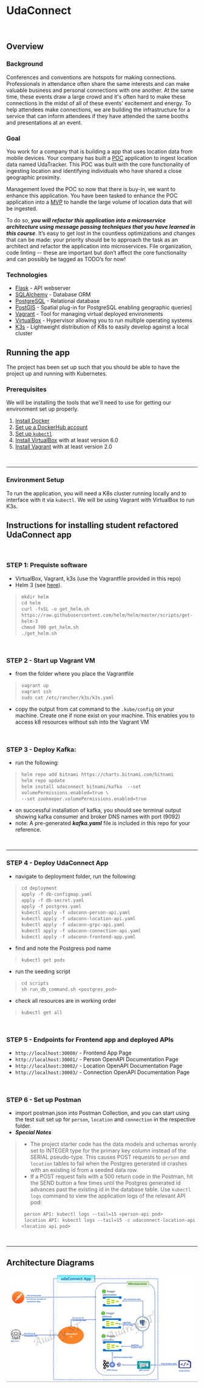 # UdaConnect
<br>

## Overview
### Background
Conferences and conventions are hotspots for making connections. Professionals in attendance often share the same interests and can make valuable business and personal connections with one another. At the same time, these events draw a large crowd and it's often hard to make these connections in the midst of all of these events' excitement and energy. To help attendees make connections, we are building the infrastructure for a service that can inform attendees if they have attended the same booths and presentations at an event.

### Goal
You work for a company that is building a app that uses location data from mobile devices. Your company has built a [POC](https://en.wikipedia.org/wiki/Proof_of_concept) application to ingest location data named UdaTracker. This POC was built with the core functionality of ingesting location and identifying individuals who have shared a close geographic proximity.

Management loved the POC so now that there is buy-in, we want to enhance this application. You have been tasked to enhance the POC application into a [MVP](https://en.wikipedia.org/wiki/Minimum_viable_product) to handle the large volume of location data that will be ingested.

To do so, ***you will refactor this application into a microservice architecture using message passing techniques that you have learned in this course***. It’s easy to get lost in the countless optimizations and changes that can be made: your priority should be to approach the task as an architect and refactor the application into microservices. File organization, code linting -- these are important but don’t affect the core functionality and can possibly be tagged as TODO’s for now!

### Technologies
* [Flask](https://flask.palletsprojects.com/en/1.1.x/) - API webserver
* [SQLAlchemy](https://www.sqlalchemy.org/) - Database ORM
* [PostgreSQL](https://www.postgresql.org/) - Relational database
* [PostGIS](https://postgis.net/) - Spatial plug-in for PostgreSQL enabling geographic queries]
* [Vagrant](https://www.vagrantup.com/) - Tool for managing virtual deployed environments
* [VirtualBox](https://www.virtualbox.org/) - Hypervisor allowing you to run multiple operating systems
* [K3s](https://k3s.io/) - Lightweight distribution of K8s to easily develop against a local cluster

## Running the app
The project has been set up such that you should be able to have the project up and running with Kubernetes.

### Prerequisites
We will be installing the tools that we'll need to use for getting our environment set up properly.
1. [Install Docker](https://docs.docker.com/get-docker/)
2. [Set up a DockerHub account](https://hub.docker.com/)
3. [Set up `kubectl`](https://rancher.com/docs/rancher/v2.x/en/cluster-admin/cluster-access/kubectl/)
4. [Install VirtualBox](https://www.virtualbox.org/wiki/Downloads) with at least version 6.0
5. [Install Vagrant](https://www.vagrantup.com/docs/installation) with at least version 2.0

<br>

<hr>

### Environment Setup
To run the application, you will need a K8s cluster running locally and to interface with it via `kubectl`. We will be using Vagrant with VirtualBox to run K3s.


## Instructions for installing student refactored UdaConnect app

<br>

### STEP 1: Prequiste software
- VirtualBox, Vagrant, k3s (use the Vagrantfile provided in this repo)
- Helm 3 (see [here](https://helm.sh/docs/intro/install/)). 
> ```
> mkdir helm
> cd helm
> curl -fsSL -o get_helm.sh https://raw.githubusercontent.com/helm/helm/master/scripts/get-helm-3
> chmod 700 get_helm.sh
> ./get_helm.sh
> ```

<br>

### STEP 2 - Start up Vagrant VM
- from the folder where you place the Vagrantfile
> ```
> vagrant up
> vagrant ssh
> sudo cat /etc/rancher/k3s/k3s.yaml
> ```
>
- copy the output from cat command to the `.kube/config` on your machine. Create one if none exist on your machine. This enables you to access k8 resources without ssh into the Vagrant VM

<br>

### STEP 3 - Deploy Kafka:
- run the following:
> ```
> helm repo add bitnami https://charts.bitnami.com/bitnami
> helm repo update
> helm install udaconnect bitnami/kafka  --set volumePermissions.enabled=true \
> --set zookeeper.volumePermissions.enabled=true
> ```
- on successful installation of kafka, you should see terminal output showing kafka consumer and broker DNS names with port (9092)
- note: A pre-generated _**kafka.yaml**_ file is included in this repo for your reference. 

<br>

<hr>

### STEP 4 - Deploy UdaConnect App
- navigate to deployment folder, run the following:
> ```
> cd deployment
> apply -f db-configmap.yaml
> apply -f db-secret.yaml
> apply -f postgres.yaml
> kubectl apply -f udaconn-person-api.yaml
> kubectl apply -f udaconn-location-api.yaml
> kubectl apply -f udaconn-grpc-api.yaml
> kubectl apply -f udaconn-connection-api.yaml
> kubectl apply -f udaconn-frontend-app.yaml
>```
- find and note the Postgress pod name
> ```
> kubectl get pods
> ```
- run the seeding script
> ```
> cd scripts
> sh run_db_command.sh <postgres_pod>
> ```
- check all resources are in working order
> ```
> kubectl get all
> ```
<br>

### STEP 5 - Endpoints for Frontend app and deployed APIs

*  `http://localhost:30000/` - Frontend App Page
*  `http://localhost:30001/` - Person OpenAPI Documentation Page
*  `http://localhost:30002/` - Location OpenAPI Documentation Page
*  `http://localhost:30003/` - Connection OpenAPI Documentation Page

<br>


### STEP 6 - Set up Postman
- import postman.json into Postman Collection, and you can start using the test suit set up for `person`, `location` and `connection` in the respective folder.
- _**Special Notes**_
> * The project starter code has the data models and schemas wronly set to INTEGER type for the primary key column instead of the SERIAL pseudo-type. This causes POST requests to `person` and `location` tables to fail when the Postgres generated id crashes with an existing id from a seeded data row. 
> * If a POST request fails with a 500 return code in the Postman, hit the SEND button a few times until the Postgres generated id advances past the existing id in the database table. Use `kubectl logs` command to view the application logs of the relevant API pod:
> ``` 
>  person API: kubectl logs --tail=15 <person-api pod>
>  location API: kubectl logs --tail=15 -c udaconnect-location-api <location api pod>
> ```

<br>

<hr>

## Architecture Diagrams
![arch](docs/architecture_design.png)



















